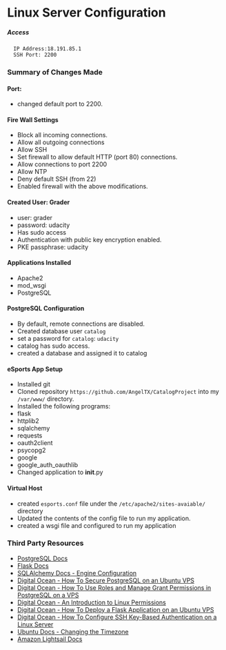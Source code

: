 # Linux Server Configuration

##### Access

  ```
    IP Address:18.191.85.1
    SSH Port: 2200
  ```

### Summary of Changes Made
#### Port:
* changed default port to 2200.

#### Fire Wall Settings

* Block all incoming connections.
* Allow all outgoing connections
* Allow SSH
* Set firewall to allow default HTTP (port 80) connections.
* Allow connections to port 2200
* Allow NTP
* Deny default SSH (from 22)
* Enabled firewall with the above modifications.

#### Created User: Grader

* user: grader
* password: udacity
* Has sudo access
* Authentication with public key encryption enabled.
* PKE passphrase: udacity

#### Applications Installed

* Apache2
* mod_wsgi
* PostgreSQL

#### PostgreSQL Configuration

* By default, remote connections are disabled.
* Created database user `catalog`
* set a password for `catalog`: `udacity`
* catalog has sudo access.
* created a database and assigned it to catalog

#### eSports App Setup
* Installed git
* Cloned repository `https://github.com/AngelTX/CatalogProject` into my `/var/www/` directory.
* Installed the following programs:
* flask
* httplib2
* sqlalchemy
* requests
* oauth2client
* psycopg2
* google
* google_auth_oauthlib
* Changed application to __init__.py

#### Virtual Host

* created `esports.conf` file under the `/etc/apache2/sites-avaiable/` directory
* Updated the contents of the config file to run my application.
* created a wsgi file and configured to run my application

### Third Party Resources
* [PostgreSQL Docs](https://www.postgresql.org/docs/9.4/static/index.html)
* [Flask Docs](http://flask.pocoo.org/docs/0.12/deploying/mod_wsgi/#working-with-virtual-environments)
* [SQLAlchemy Docs - Engine Configuration](http://docs.sqlalchemy.org/en/latest/core/engines.html)
* [Digital Ocean - How To Secure PostgreSQL on an Ubuntu VPS](https://www.digitalocean.com/community/tutorials/how-to-secure-postgresql-on-an-ubuntu-vps#do-not-allow-remote-connections)
* [Digital Ocean - How To Use Roles and Manage Grant Permissions in PostgreSQL on a VPS](https://www.digitalocean.com/community/tutorials/how-to-use-roles-and-manage-grant-permissions-in-postgresql-on-a-vps--2#how-to-log-in-as-a-different-user-in-postgresql)
* [Digital Ocean - An Introduction to Linux Permissions](https://www.digitalocean.com/community/tutorials/an-introduction-to-linux-permissions)
* [Digital Ocean - How To Deploy a Flask Application on an Ubuntu VPS](https://www.digitalocean.com/community/tutorials/how-to-deploy-a-flask-application-on-an-ubuntu-vps)
* [Digital Ocean - How To Configure SSH Key-Based Authentication on a Linux Server](https://www.digitalocean.com/community/tutorials/how-to-configure-ssh-key-based-authentication-on-a-linux-server)
* [Ubuntu Docs - Changing the Timezone](https://help.ubuntu.com/community/UbuntuTime)
* [Amazon Lightsail Docs](https://aws.amazon.com/documentation/lightsail/)
